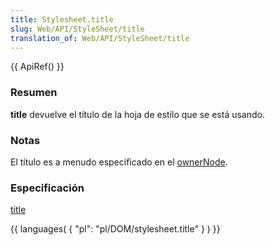 ```yaml
---
title: Stylesheet.title
slug: Web/API/StyleSheet/title
translation_of: Web/API/StyleSheet/title
---
```

{{ ApiRef() }}

### Resumen

**title** devuelve el título de la hoja de estilo que se está usando.

### Notas

El título es a menudo especificado en el [ownerNode](/es/DOM/stylesheet.ownerNode "es/DOM/stylesheet.ownerNode").

### Especificación

[title](http://www.w3.org/TR/2000/REC-DOM-Level-2-Style-20001113/stylesheets.html#StyleSheets-StyleSheet-title)

{{ languages( { "pl": "pl/DOM/stylesheet.title" } ) }}

